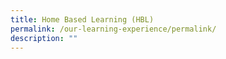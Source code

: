 ```yaml
---
title: Home Based Learning (HBL)
permalink: /our-learning-experience/permalink/
description: ""
---
```

